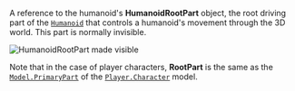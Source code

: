 A reference to the humanoid's **HumanoidRootPart** object, the root
driving part of the [`Humanoid`](https://create.roblox.com/docs/reference/engine/classes/Humanoid) that controls a humanoid's movement
through the 3D world. This part is normally invisible.

![HumanoidRootPart made visible](https://prod.docsiteassets.roblox.com/assets/engine-api/classes/Humanoid/Character-HumanoidRootPart.jpg)

Note that in the case of player characters, **RootPart** is the same as
the [`Model.PrimaryPart`](https://create.roblox.com/docs/reference/engine/classes/Model#PrimaryPart) of the [`Player.Character`](https://create.roblox.com/docs/reference/engine/classes/Player#Character) model.